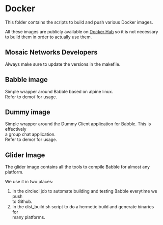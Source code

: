# Docker 

This folder contains the scripts to build and push various Docker images.

All these images are publicly available on [Docker Hub](https://hub.docker.com/u/mosaicnetworks/) so it is not necessary  
to build them in order to actually use them. 

## Mosaic Networks Developers

Always make sure to update the versions in the makefile.

## Babble image

Simple wrapper around Babble based on alpine linux.  
Refer to demo/ for usage.

## Dummy image

Simple wrapper around the Dummy Client application for Babble. This is effectively  
a group chat application.  
Refer to demo/ for usage.

## Glider Image

The glider image contains all the tools to compile Babble for almost any platform.  

We use it in two places:

1) In the circleci job to automate building and testing Babble everytime we push  
   to Github.
2) In the dist_build.sh script to do a hermetic build and generate binaries for  
   many platforms.
